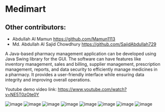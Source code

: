 # Medimart

## Other contributors:
- Abdullah Al Mamun https://github.com/Mamun1113
- Md. Abdullah Al Sajid Chowdhury https://github.com/SajidAbdullah729

A Java-based pharmacy management application can be developed using Java Swing library for the GUI. The software can have features like inventory management, sales and billing, supplier management, prescription management, reports, and data security to efficiently manage medicines in a pharmacy. It provides a user-friendly interface while ensuring data integrity and improving overall operations.

Youtube demo video link: https://www.youtube.com/watch?v=NE5T0zOte0Y

![image](https://user-images.githubusercontent.com/66373332/236642501-a006824a-1178-4762-8dc5-5041b5317d3d.png)
![image](https://user-images.githubusercontent.com/66373332/236642508-551bcd0b-3ac2-415a-9b12-0f3135b78f7c.png)
![image](https://user-images.githubusercontent.com/66373332/236642546-42c7dc6c-1616-407e-9142-859c8fe5a4cf.png)
![image](https://user-images.githubusercontent.com/66373332/236642567-2656815d-26ca-4e6d-a72f-0ec87da037f2.png)
![image](https://user-images.githubusercontent.com/66373332/236642585-7d8b8a4a-5935-48f9-bf2a-9ca03cc750f8.png)
![image](https://user-images.githubusercontent.com/66373332/236642608-60469d48-78ed-40e8-a6cc-c176a0d25af9.png)
![image](https://user-images.githubusercontent.com/66373332/236642628-5b52f08e-8e4e-4cb6-bb95-1bc251cb3ad9.png)
![image](https://user-images.githubusercontent.com/66373332/236642669-57a53256-1d8f-4cac-b880-4a065a4094b2.png)
